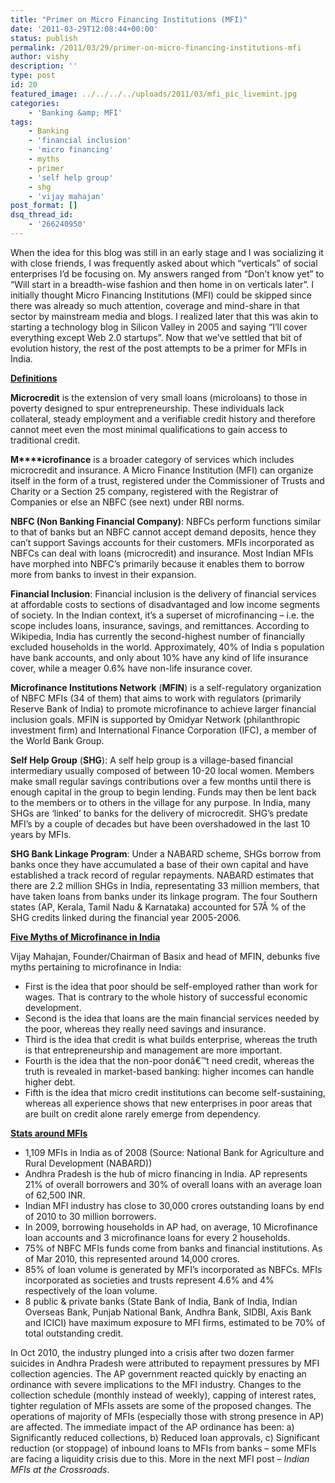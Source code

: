 ```yaml
---
title: "Primer on Micro Financing Institutions (MFI)"
date: '2011-03-29T12:08:44+00:00'
status: publish
permalink: /2011/03/29/primer-on-micro-financing-institutions-mfi
author: vishy
description: ''
type: post
id: 20
featured_image: ../../../../uploads/2011/03/mfi_pic_livemint.jpg
categories:
    - 'Banking &amp; MFI'
tags:
    - Banking
    - 'financial inclusion'
    - 'micro financing'
    - myths
    - primer
    - 'self help group'
    - shg
    - 'vijay mahajan'
post_format: []
dsq_thread_id:
    - '266240950'
---
```

When the idea for this blog was still in an early stage and I was socializing it with close friends, I was frequently asked about which “verticals” of social enterprises I’d be focusing on. My answers ranged from “Don’t know yet” to “Will start in a breadth-wise fashion and then home in on verticals later”. I initially thought Micro Financing Institutions (MFI) could be skipped since there was already so much attention, coverage and mind-share in that sector by mainstream media and blogs. I realized later that this was akin to starting a technology blog in Silicon Valley in 2005 and saying “I’ll cover everything except Web 2.0 startups”. Now that we’ve settled that bit of evolution history, the rest of the post attempts to be a primer for MFIs in India.

<span style="text-decoration: underline;">**Definitions**</span>

**Microcredit** is the extension of very small loans (microloans) to those in poverty designed to spur entrepreneurship. These individuals lack collateral, steady employment and a verifiable credit history and therefore cannot meet even the most minimal qualifications to gain access to traditional credit.

**M****icrofinance** is a broader category of services which includes microcredit and insurance. A Micro Finance Institution (MFI) can organize itself in the form of a trust, registered under the Commissioner of Trusts and Charity or a Section 25 company, registered with the Registrar of Companies or else an NBFC (see next) under RBI norms.

**NBFC (Non Banking Financial Company)**: NBFCs perform functions similar to that of banks but an NBFC cannot accept demand deposits, hence they can’t support Savings accounts for their customers. MFIs incorporated as NBFCs can deal with loans (microcredit) and insurance. Most Indian MFIs have morphed into NBFC’s primarily because it enables them to borrow more from banks to invest in their expansion.

**Financial Inclusion**: Financial inclusion is the delivery of financial services at affordable costs to sections of disadvantaged and low income segments of society. In the Indian context, it’s a superset of microfinancing – i.e. the scope includes loans, insurance, savings, and remittances. According to Wikipedia, India has currently the second-highest number of financially excluded households in the world. Approximately, 40% of India s population have bank accounts, and only about 10% have any kind of life insurance cover, while a meager 0.6% have non-life insurance cover.

**Microfinance Institutions Network** (**MFIN**) is a self-regulatory organization of NBFC MFIs (34 of them) that aims to work with regulators (primarily Reserve Bank of India) to promote microfinance to achieve larger financial inclusion goals. MFIN is supported by Omidyar Network (philanthropic investment firm) and International Finance Corporation (IFC), a member of the World Bank Group.

**Self Help Group** (**SHG**): A self help group is a village-based financial intermediary usually composed of between 10-20 local women. Members make small regular savings contributions over a few months until there is enough capital in the group to begin lending. Funds may then be lent back to the members or to others in the village for any purpose. In India, many SHGs are ‘linked’ to banks for the delivery of microcredit. SHG’s predate MFI’s by a couple of decades but have been overshadowed in the last 10 years by MFIs.

**SHG Bank Linkage Program**: Under a NABARD scheme, SHGs borrow from banks once they have accumulated a base of their own capital and have established a track record of regular repayments. NABARD estimates that there are 2.2 million SHGs in India, representating 33 million members, that have taken loans from banks under its linkage program. The four Southern states (AP, Kerala, Tamil Nadu &amp; Karnataka) accounted for 57Â % of the SHG credits linked during the financial year 2005-2006.

<span style="text-decoration: underline;">**Five Myths of Microfinance in India**</span>

Vijay Mahajan, Founder/Chairman of Basix and head of MFIN, debunks five myths pertaining to microfinance in India:

- First is the idea that poor should be self-employed rather than work for wages. That is contrary to the whole history of successful economic development.
- Second is the idea that loans are the main financial services needed by the poor, whereas they really need savings and insurance.
- Third is the idea that credit is what builds enterprise, whereas the truth is that entrepreneurship and management are more important.
- Fourth is the idea that the non-poor donâ€™t need credit, whereas the truth is revealed in market-based banking: higher incomes can handle higher debt.
- Fifth is the idea that micro credit institutions can become self-sustaining, whereas all experience shows that new enterprises in poor areas that are built on credit alone rarely emerge from dependency.

<span style="text-decoration: underline;">**Stats around MFIs**</span>

- 1,109 MFIs in India as of 2008 (Source: National Bank for Agriculture and Rural Development (NABARD))
- Andhra Pradesh is the hub of micro financing in India. AP represents 21% of overall borrowers and 30% of overall loans with an average loan of 62,500 INR.
- Indian MFI industry has close to 30,000 crores outstanding loans by end of 2010 to 30 million borrowers.
- In 2009, borrowing households in AP had, on average, 10 Microfinance loan accounts and 3 microfinance loans for every 2 households.
- 75% of NBFC MFIs funds come from banks and financial institutions. As of Mar 2010, this represented around 14,000 crores.
- 85% of loan volume is generated by MFI’s incorporated as NBFCs. MFIs incorporated as societies and trusts represent 4.6% and 4% respectively of the loan volume.
- 8 public &amp; private banks (State Bank of India, Bank of India, Indian Overseas Bank, Punjab National Bank, Andhra Bank, SIDBI, Axis Bank and ICICI) have maximum exposure to MFI firms, estimated to be 70% of total outstanding credit.

In Oct 2010, the industry plunged into a crisis after two dozen farmer suicides in Andhra Pradesh were attributed to repayment pressures by MFI collection agencies. The AP government reacted quickly by enacting an ordinance with severe implications to the MFI industry. Changes to the collection schedule (monthly instead of weekly), capping of interest rates, tighter regulation of MFIs assets are some of the proposed changes. The operations of majority of MFIs (especially those with strong presence in AP) are affected. The immediate impact of the AP ordinance has been: a) Significantly reduced collections, b) Reduced loan approvals, c) Significant reduction (or stoppage) of inbound loans to MFIs from banks – some MFIs are facing a liquidity crisis due to this. More in the next MFI post – *Indian MFIs at the Crossroads*.